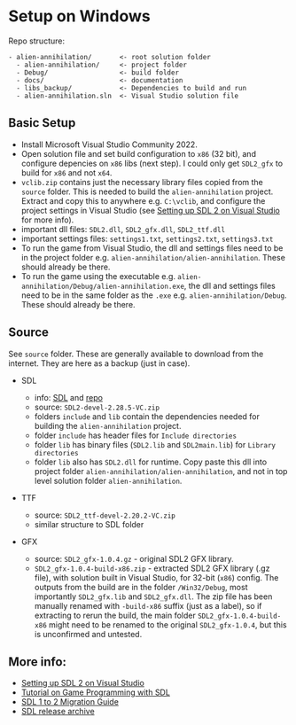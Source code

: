 # Setup on Windows

Repo structure:

```
- alien-annihilation/       <- root solution folder
  - alien-annihilation/     <- project folder
  - Debug/                  <- build folder
  - docs/                   <- documentation
  - libs_backup/            <- Dependencies to build and run 
  - alien-annihilation.sln  <- Visual Studio solution file
```

## Basic Setup

- Install Microsoft Visual Studio Community 2022.
- Open solution file and set build configuration to `x86` (32 bit), and configure depencies on `x86` libs (next step). I could only get `SDL2_gfx` to build for `x86` and not `x64`.
- `vclib.zip` contains just the necessary library files copied from the `source` folder. This is needed to build the `alien-annihilation` project. Extract and copy this to anywhere e.g. `C:\vclib`, and configure the project settings in Visual Studio (see [Setting up SDL 2 on Visual Studio](https://lazyfoo.net/tutorials/SDL/01_hello_SDL/windows/msvc2019/index.php) for more info).
- important dll files: `SDL2.dll`, `SDL2_gfx.dll`, `SDL2_ttf.dll`
- important settings files: `settings1.txt`, `settings2.txt`, `settings3.txt`
- To run the game from Visual Studio, the dll and settings files need to be in the project folder e.g. `alien-annihilation/alien-annihilation`. These should already be there.
- To run the game using the executable e.g. `alien-annihilation/Debug/alien-annihilation.exe`, the dll and settings files need to be in the same folder as the `.exe` e.g. `alien-annihilation/Debug`. These should already be there.

## Source

See `source` folder. These are generally available to download from the internet. They are here as a backup (just in case).

- SDL
  - info: [SDL](https://www.libsdl.org) and [repo](https://github.com/libsdl-org/SDL)
  - source: `SDL2-devel-2.28.5-VC.zip` 
  - folders `include` and `lib` contain the dependencies needed for building the `alien-annihilation` project.
  - folder `include` has header files for `Include directories`
  - folder `lib` has binary files (`SDL2.lib` and `SDL2main.lib`) for `Library directories`
  - folder `lib` also has `SDL2.dll` for runtime. Copy paste this dll into project folder `alien-annihilation/alien-annihilation`, and not in top level solution folder `alien-annihilation`.

- TTF
  - source: `SDL2_ttf-devel-2.20.2-VC.zip`
  - similar structure to SDL folder

- GFX 
  - source: `SDL2_gfx-1.0.4.gz` - original SDL2 GFX library.
  - `SDL2_gfx-1.0.4-build-x86.zip` - extracted SDL2 GFX library (.gz file), with solution built in Visual Studio, for 32-bit (`x86`) config. The outputs from the build are in the folder `/Win32/Debug`, most importantly `SDL2_gfx.lib` and `SDL2_gfx.dll`. The zip file has been manually renamed with `-build-x86` suffix (just as a label), so if extracting to rerun the build, the main folder `SDL2_gfx-1.0.4-build-x86` might need to be renamed to the original `SDL2_gfx-1.0.4`, but this is unconfirmed and untested.

## More info:

- [Setting up SDL 2 on Visual Studio](https://lazyfoo.net/tutorials/SDL/01_hello_SDL/windows/msvc2019/index.php)
- [Tutorial on Game Programming with SDL](https://lazyfoo.net/tutorials/SDL)
- [SDL 1 to 2 Migration Guide](https://wiki.libsdl.org/SDL2/MigrationGuide#Overview_of_new_features)
- [SDL release archive](https://www.libsdl.org/release)
